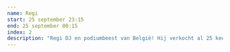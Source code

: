 ```yaml
---
name: Regi
start: 25 september 23:15
end: 25 september 00:15
index: 2
description: "Regi DJ en podiumbeest van België! Hij verkocht al 25 keer het Sportpaleis uit en heeft al meer dan 30 top 10 hits in Vlaanderen. Na Tomorrowland en Rock Werchter staat deze glimlachende Limburger op Student Kick-Off! Zing mee met talloze hits zoals ‘Where Did You Go (Summer Loce)’ en ‘Ellie’, een feel-good track opgedragen aan zijn oudste dochter Ellie Martha. En ja, we blijven het zeggen (sorry Regi): ‘waar zijn die handjes!’ "
---
```

